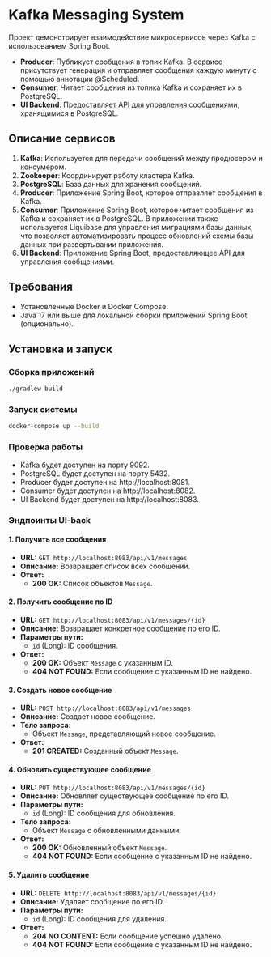 # Kafka Messaging System

Проект демонстрирует взаимодействие микросервисов через Kafka с 
использованием Spring Boot.

- **Producer**: Публикует сообщения в топик Kafka. В сервисе присутствует генерация и отправляет сообщения каждую минуту с помощью аннотации @Scheduled.
- **Consumer**: Читает сообщения из топика Kafka и сохраняет их в PostgreSQL.
- **UI Backend**: Предоставляет API для управления сообщениями, хранящимися в PostgreSQL.

## Описание сервисов

1. **Kafka**: Используется для передачи сообщений между продюсером и консумером.
2. **Zookeeper**: Координирует работу кластера Kafka.
3. **PostgreSQL**: База данных для хранения сообщений.
4. **Producer**: Приложение Spring Boot, которое отправляет сообщения в Kafka.
5. **Consumer**: Приложение Spring Boot, которое читает сообщения из Kafka и сохраняет их в PostgreSQL. В приложении также используется Liquibase для управления миграциями базы данных, что позволяет автоматизировать процесс обновлений схемы базы данных при развертывании приложения.
6. **UI Backend**: Приложение Spring Boot, предоставляющее API для управления сообщениями.

## Требования

- Установленные Docker и Docker Compose.
- Java 17 или выше для локальной сборки приложений Spring Boot (опционально).

## Установка и запуск

### Сборка приложений
```bash
./gradlew build
```

### Запуск системы

```bash
docker-compose up --build
```

### Проверка работы

- Kafka будет доступен на порту 9092.
- PostgreSQL будет доступен на порту 5432.
- Producer будет доступен на http://localhost:8081.
- Consumer будет доступен на http://localhost:8082.
- UI Backend будет доступен на http://localhost:8083.

### Эндпоинты UI-back
#### 1. **Получить все сообщения**
- **URL:** `GET http://localhost:8083/api/v1/messages`
- **Описание:** Возвращает список всех сообщений.
- **Ответ:** 
  - **200 OK:** Список объектов `Message`.

#### 2. **Получить сообщение по ID**
- **URL:** `GET http://localhost:8083/api/v1/messages/{id}`
- **Описание:** Возвращает конкретное сообщение по его ID.
- **Параметры пути:**
    - `id` (Long): ID сообщения.
- **Ответ:**
    - **200 OK:** Объект `Message` с указанным ID.
    - **404 NOT FOUND:** Если сообщение с указанным ID не найдено.

#### 3. **Создать новое сообщение**
- **URL:** `POST http://localhost:8083/api/v1/messages`
- **Описание:** Создает новое сообщение.
- **Тело запроса:**
    - Объект `Message`, представляющий новое сообщение.
- **Ответ:**
    - **201 CREATED:** Созданный объект `Message`.

#### 4. **Обновить существующее сообщение**
- **URL:** `PUT http://localhost:8083/api/v1/messages/{id}`
- **Описание:** Обновляет существующее сообщение по его ID.
- **Параметры пути:**
    - `id` (Long): ID сообщения для обновления.
- **Тело запроса:**
    - Объект `Message` с обновленными данными.
- **Ответ:**
    - **200 OK:** Обновленный объект `Message`.
    - **404 NOT FOUND:** Если сообщение с указанным ID не найдено.

#### 5. **Удалить сообщение**
- **URL:** `DELETE http://localhost:8083/api/v1/messages/{id}`
- **Описание:** Удаляет сообщение по его ID.
- **Параметры пути:**
    - `id` (Long): ID сообщения для удаления.
- **Ответ:**
    - **204 NO CONTENT:** Если сообщение успешно удалено.
    - **404 NOT FOUND:** Если сообщение с указанным ID не найдено.
